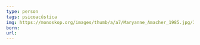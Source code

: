 ```yaml
---
type: person
tags: psicoacústica
img: https://monoskop.org/images/thumb/a/a7/Maryanne_Amacher_1985.jpg/350px-Maryanne_Amacher_1985.jpg
born:
url:
---
```

